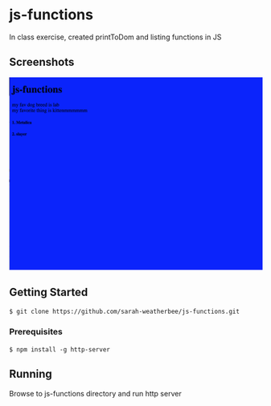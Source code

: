 # js-functions

In class exercise, created printToDom and listing functions in JS

## Screenshots
![image of exercise](https://raw.githubusercontent.com/sarah-weatherbee/js-functions/master/screenshots/shot_1.png)


## Getting Started

```
$ git clone https://github.com/sarah-weatherbee/js-functions.git
```

### Prerequisites
```
$ npm install -g http-server
```

## Running
Browse to js-functions directory and run http server